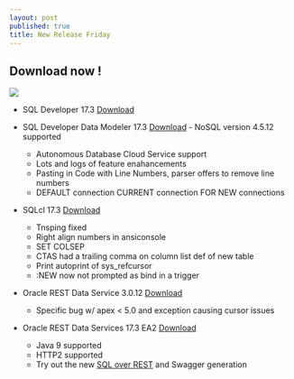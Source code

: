 ```yaml
---
layout: post
published: true
title: New Release Friday
---
```

## Download now !

![]({{site.baseurl}}/img/tools.png)

- SQL Developer 17.3 [Download](http://www.oracle.com/technetwork/developer-tools/sql-developer/downloads/index.html) 
- SQL Developer Data Modeler 17.3 [Download](http://www.oracle.com/technetwork/developer-tools/datamodeler/downloads/index.html)  - NoSQL version 4.5.12 supported
  - Autonomous Database Cloud Service support
  - Lots and logs of feature enahancements 
  - Pasting in Code with Line Numbers, parser offers to remove line numbers 
  - DEFAULT connection CURRENT connection FOR NEW connections 

- SQLcl 17.3 [Download](http://www.oracle.com/technetwork/developer-tools/sqlcl/downloads/index.html)
  - Tnsping fixed 
  - Right align numbers in ansiconsole 
  - SET COLSEP 
  - CTAS had a trailing comma on column list def of new table
  - Print autoprint of sys_refcursor 
  - :NEW now not prompted as bind in a trigger
  
- Oracle REST Data Service 3.0.12 [Download](http://www.oracle.com/technetwork/developer-tools/rest-data-services/downloads/index.html)
  - Specific bug w/ apex < 5.0 and exception causing cursor issues

- Oracle REST Data Services 17.3 EA2 [Download](http://www.oracle.com/technetwork/developer-tools/rest-data-services/downloads/ords-beta-173-3873522.html)
  - Java 9 supported
  - HTTP2 supported
  - Try out the new [SQL over REST](http://krisrice.io/2017-09-14-demo-app-for-rest-enabled-sql/) and Swagger generation
